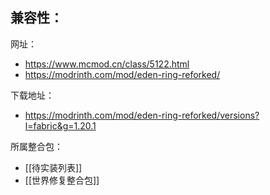 兼容性：
- 

网址：
- https://www.mcmod.cn/class/5122.html
- https://modrinth.com/mod/eden-ring-reforked/

下载地址：
- https://modrinth.com/mod/eden-ring-reforked/versions?l=fabric&g=1.20.1

所属整合包：
- [[待实装列表]]
- [[世界修复整合包]]